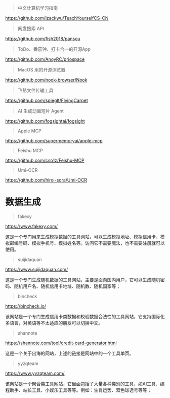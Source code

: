 > 中文计算机学习指南

https://github.com/izackwu/TeachYourselfCS-CN

> 网盘搜索 API

https://github.com/fish2018/pansou

> ToDo、番茄钟、打卡合一的开源App

https://github.com/AnoyRC/priospace

> MacOS 用的开源浏览器

https://github.com/nook-browser/Nook

> 飞毯文件传输工具

https://github.com/spieglt/FlyingCarpet

> AI 生成动画短片 Agent

https://github.com/fogsightai/fogsight

> Apple MCP

https://github.com/supermemoryai/apple-mcp

> Feishu MCP

https://github.com/cso1z/Feishu-MCP

> Umi-OCR

https://github.com/hiroi-sora/Umi-OCR

# 数据生成

> fakexy

https://www.fakexy.com/

这是一个专门用来生成模拟数据的工具网站，可以生成模拟地址、模拟信用卡、模拟邮编号码、模拟手机号、模拟姓名等。访问它不需要魔法，也不需要注册就可以使用。

> suijidaquan

https://www.suijidaquan.com/

这是一个专门生成随机数据的工具网站，主要是面向国内用户，它可以生成随机密码、随机用户名、随机信用卡地址、随机数、随机国家等；

> bincheck

https://bincheck.io/

该网站是一个专门生成信用卡类数据和校验数据合法性的工具网站，它支持国际化多语言，对英语等不太适应的朋友可以切换中文。

> shannote

https://shannote.com/tool/credit-card-generator.html

这是一个关于出海的网站，上述的链接是网站中的一个工具单页。

> yyzqteam

https://www.yyzqteam.com/

该网站是一个聚合类工具网站，它里面包括了大量各种类别的工具，如AI工具、编程助手、站长工具、小娱乐工具等等。例如：生肖运势、双色球选号等等；



